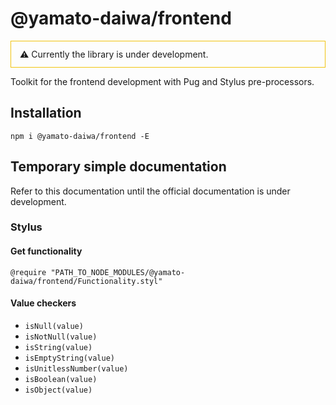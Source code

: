 # @yamato-daiwa/frontend

<div style="border: 1px solid #F1C40F; padding: 12px 14px">
  ⚠ Currently the library is under development.
</div>


Toolkit for the frontend development with Pug and Stylus pre-processors.


## Installation

```
npm i @yamato-daiwa/frontend -E
```


## Temporary simple documentation

Refer to this documentation until the official documentation is under development.


### Stylus

#### Get functionality

```stylus
@require "PATH_TO_NODE_MODULES/@yamato-daiwa/frontend/Functionality.styl"
```

#### Value checkers

* `isNull(value)`
* `isNotNull(value)`
* `isString(value)`
* `isEmptyString(value)`
* `isUnitlessNumber(value)`
* `isBoolean(value)`
* `isObject(value)`
